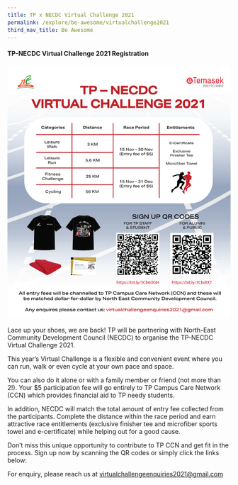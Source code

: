 ```yaml
---
title: TP x NECDC Virtual Challenge 2021
permalink: /explore/be-awesome/virtualchallenge2021
third_nav_title: Be Awesome
---
```

#### TP-NECDC Virtual Challenge 2021 Registration
![Alt text for image on Isomer site](/images/tpnecdcvc2021.png)

Lace up your shoes, we are back! TP will be partnering with North-East Community Development Council (NECDC) to organise the TP-NECDC Virtual Challenge 2021.

This year’s Virtual Challenge is a flexible and convenient event where you can run, walk or even cycle at your own pace and space. 

You can also do it alone or with a family member or friend (not more than 2!). Your $5 participation fee will go entirely to TP Campus Care Network (CCN) which provides financial aid to TP needy students. 

In addition, NECDC will match the total amount of entry fee collected from the participants. Complete the distance within the race period and earn attractive race entitlements (exclusive finisher tee and microfiber sports towel and e-certificate) while helping out for a good cause.

Don’t miss this unique opportunity to contribute to TP CCN and get fit in the process. Sign up now by scanning the QR codes or simply click the links below:



For enquiry, please reach us at virtualchallengeenquiries2021@gmail.com
